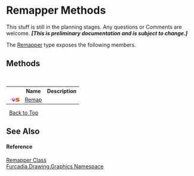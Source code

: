 # Remapper Methods
This stuff is still in the planning stages. Any questions or Comments are welcome. _**\[This is preliminary documentation and is subject to change.\]**_

The <a href="T_Furcadia_Drawing_Graphics_Remapper">Remapper</a> type exposes the following members.


## Methods
&nbsp;<table><tr><th></th><th>Name</th><th>Description</th></tr><tr><td>![Public method](media/pubmethod.gif "Public method")![Static member](media/static.gif "Static member")</td><td><a href="M_Furcadia_Drawing_Graphics_Remapper_Remap">Remap</a></td><td /></tr></table>&nbsp;
<a href="#remapper-methods">Back to Top</a>

## See Also


#### Reference
<a href="T_Furcadia_Drawing_Graphics_Remapper">Remapper Class</a><br /><a href="N_Furcadia_Drawing_Graphics">Furcadia.Drawing.Graphics Namespace</a><br />